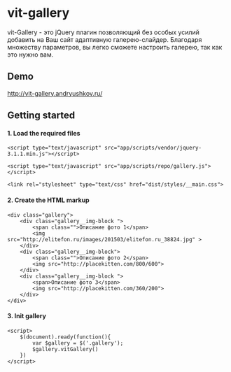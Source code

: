 # vit-gallery

vit-Gallery - это jQuery плагин позволяющий без особых усилий добавить на Ваш сайт адаптивную галерею-слайдер.
Благодаря множеству параметров, вы легко сможете настроить галерею, так как это нужно вам.

## Demo

<http://vit-gallery.andryushkov.ru/>

## Getting started

#### 1. Load the required files 
```
<script type="text/javascript" src="app/scripts/vendor/jquery-3.1.1.min.js"></script> 

<script type="text/javascript" src="app/scripts/repo/gallery.js"></script>

<link rel="stylesheet" type="text/css" href="dist/styles/__main.css">
```
#### 2. Create the HTML markup
```
<div class="gallery">
    <div class="gallery__img-block ">
        <span class="">Описание фото 1</span>
        <img src="http://elitefon.ru/images/201503/elitefon.ru_38824.jpg" >
    </div>
    <div class="gallery__img-block">
        <span class="">Описание фото 2</span>
        <img src="http://placekitten.com/800/600">
    </div>
    <div class="gallery__img-block ">
        <span>Описание фото 3</span>
        <img src="http://placekitten.com/360/200">
    </div>
</div>
```
#### 3. Init gallery 
```
<script>  
    $(document).ready(function(){
        var $gallery = $('.gallery');
        $gallery.vitGallery()
    })  
</script>
```

